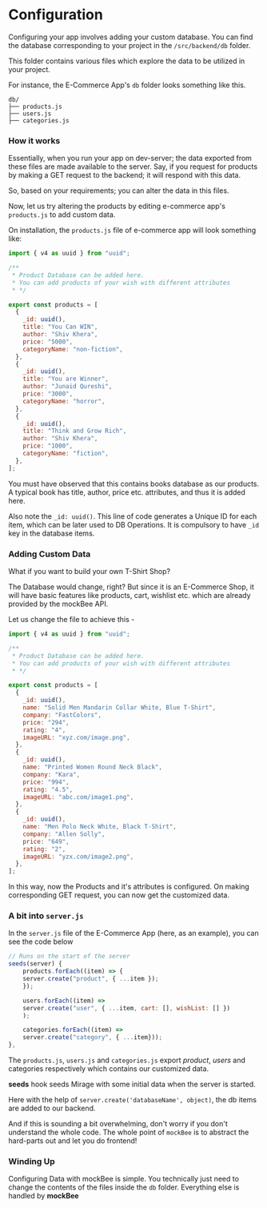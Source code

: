 # Configuration

Configuring your app involves adding your custom database. You can find the database corresponding to your project in the `/src/backend/db` folder.

This folder contains various files which explore the data to be utilized in your project.

For instance, the E-Commerce App's `db` folder looks something like this.

```
db/
├── products.js
├── users.js
├── categories.js
```

### How it works

Essentially, when you run your app on dev-server; the data exported from these files are made available to the server. Say, if you request for products by making a GET request to the backend; it will respond with this data.

So, based on your requirements; you can alter the data in this files.

Now, let us try altering the products by editing e-commerce app's `products.js` to add custom data.

On installation, the `products.js` file of e-commerce app will look something like:

```js
import { v4 as uuid } from "uuid";

/**
 * Product Database can be added here.
 * You can add products of your wish with different attributes
 * */

export const products = [
  {
    _id: uuid(),
    title: "You Can WIN",
    author: "Shiv Khera",
    price: "5000",
    categoryName: "non-fiction",
  },
  {
    _id: uuid(),
    title: "You are Winner",
    author: "Junaid Qureshi",
    price: "3000",
    categoryName: "horror",
  },
  {
    _id: uuid(),
    title: "Think and Grow Rich",
    author: "Shiv Khera",
    price: "1000",
    categoryName: "fiction",
  },
];
```

You must have observed that this contains books database as our products. A typical book has title, author, price etc. attributes, and thus it is added here.

Also note the `_id: uuid()`. This line of code generates a Unique ID for each item, which can be later used to DB Operations. It is compulsory to have `_id` key in the database items.

### Adding Custom Data

What if you want to build your own T-Shirt Shop?

The Database would change, right? But since it is an E-Commerce Shop, it will have basic features like products, cart, wishlist etc. which are already provided by the mockBee API.

Let us change the file to achieve this -

```js
import { v4 as uuid } from "uuid";

/**
 * Product Database can be added here.
 * You can add products of your wish with different attributes
 * */

export const products = [
  {
    _id: uuid(),
    name: "Solid Men Mandarin Collar White, Blue T-Shirt",
    company: "FastColors",
    price: "294",
    rating: "4",
    imageURL: "xyz.com/image.png",
  },
  {
    _id: uuid(),
    name: "Printed Women Round Neck Black",
    company: "Kara",
    price: "994",
    rating: "4.5",
    imageURL: "abc.com/image1.png",
  },
  {
    _id: uuid(),
    name: "Men Polo Neck White, Black T-Shirt",
    company: "Allen Solly",
    price: "649",
    rating: "2",
    imageURL: "yzx.com/image2.png",
  },
];
```

In this way, now the Products and it's attributes is configured. On making corresponding GET request, you can now get the customized data.

### A bit into `server.js`

In the `server.js` file of the E-Commerce App (here, as an example), you can see the code below

```jsx
// Runs on the start of the server
seeds(server) {
    products.forEach((item) => {
    server.create("product", { ...item });
    });

    users.forEach((item) =>
    server.create("user", { ...item, cart: [], wishList: [] })
    );

    categories.forEach((item) =>
    server.create("category", { ...item}));
},
```

The `products.js`, `users.js` and `categories.js` export _product_, _users_ and categories respectively which contains our customized data.

**seeds** hook seeds Mirage with some initial data when the server is started.

Here with the help of `server.create('databaseName', object)`, the db items are added to our backend.

And if this is sounding a bit overwhelming, don't worry if you don't understand the whole code. The whole point of `mockBee` is to abstract the hard-parts out and let you do frontend!

### Winding Up

Configuring Data with mockBee is simple. You technically just need to change the contents of the files inside the `db` folder. Everything else is handled by **mockBee**
